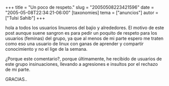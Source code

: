 +++
title = "Un poco de respeto."
slug = "20050508223421596"
date = "2005-05-08T22:34:21-06:00"
[taxonomies]
tema = ["anuncios"]
autor = ["Tulsi Sahib"]
+++

hola a todos los usuarios linuxeros del bajio y alrededores. El motivo
de este post aunque suene sangron es para pedir un poquito de respeto
para los usuarios (feminas) del grupo, ya que al menos de mi parte
espero me traten como eso una usuario de linux con ganas de aprender y
compartir conocimiento y no el lige de la semana.

<!-- more -->
¿Porque este comentario?, porque últimamente, he recibido de usuarios de
este grupo insinuaciones, llevando a agresiones e insultos por el
rechazo de mi parte.

GRACIAS..


